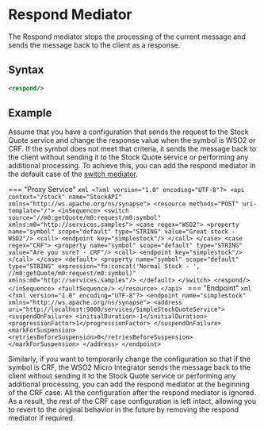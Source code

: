 # Respond Mediator

The Respond mediator stops the processing of the current message and sends the message back to the client as a response.

## Syntax

```xml
<respond/>
```

## Example

Assume that you have a configuration that sends the request to the Stock Quote service and change the response value when the symbol is WSO2 or CRF. If the symbol does not meet that criteria, it sends the message back to the client without sending it to the Stock Quote service or performing any additional processing. To achieve this, you can add the respond mediator in the default case of the [switch mediator]({{base_path}}/reference/mediators/switch-mediator).

=== "Proxy Service"
    ```xml
    <?xml version="1.0" encoding="UTF-8"?>
    <api context="/stock" name="StockAPI" xmlns="http://ws.apache.org/ns/synapse">
        <resource methods="POST" uri-template="/">
            <inSequence>
                <switch source="//m0:getQuote/m0:request/m0:symbol" xmlns:m0="http://services.samples">
                    <case regex="WSO2">
                        <property name="symbol" scope="default" type="STRING" value="Great stock - WSO2"/>
                        <call>
                            <endpoint key="simplestock"/>
                        </call>
                    </case>
                    <case regex="CRF">
                        <property name="symbol" scope="default" type="STRING" value="Are you sure? - CRF"/>
                        <call>
                            <endpoint key="simplestock"/>
                        </call>
                    </case>
                    <default>
                        <property name="symbol" scope="default" type="STRING" expression="fn:concat('Normal Stock - ', //m0:getQuote/m0:request/m0:symbol)" xmlns:m0="http://services.samples"/>
                    </default>
                </switch>
                <respond/>
            </inSequence>
            <faultSequence/>
        </resource>
    </api>
    ```
=== "Endpoint"
    ```xml
    <?xml version="1.0" encoding="UTF-8"?>
    <endpoint name="simplestock" xmlns="http://ws.apache.org/ns/synapse">
        <address uri="http://localhost:9000/services/SimpleStockQuoteService">
            <suspendOnFailure>
                <initialDuration>-1</initialDuration>
                <progressionFactor>1</progressionFactor>
            </suspendOnFailure>
            <markForSuspension>
                <retriesBeforeSuspension>0</retriesBeforeSuspension>
            </markForSuspension>
        </address>
    </endpoint>
    ```

Similarly, if you want to temporarily change the configuration so that if the symbol is CRF, the WSO2 Micro Integrator sends the message back to the client without sending it to the Stock Quote service or performing any additional processing, you can add the respond mediator at the beginning of the CRF case. All the configuration after the respond mediator is ignored. As a result, the rest of the CRF case configuration is left intact, allowing you to revert to the original behavior in the future by removing the respond mediator if required. 